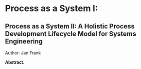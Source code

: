 # Process as a System I: 
## Process as a System II: A Holistic Process Development Lifecycle Model for Systems Engineering

Author: Jan Frank

**Abstract.** 
